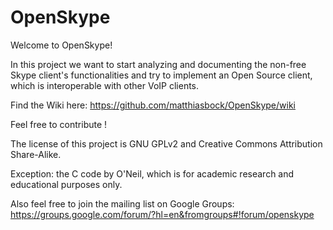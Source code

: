 OpenSkype
=========

Welcome to OpenSkype!

In this project we want to start analyzing and documenting the non-free Skype client's functionalities
and try to implement an Open Source client,
which is interoperable with other VoIP clients.

Find the Wiki here:
https://github.com/matthiasbock/OpenSkype/wiki

Feel free to contribute !

The license of this project is GNU GPLv2 and Creative Commons Attribution Share-Alike.

Exception: the C code by O'Neil, which is for academic research and educational purposes only.

Also feel free to join the mailing list on Google Groups:
https://groups.google.com/forum/?hl=en&fromgroups#!forum/openskype

